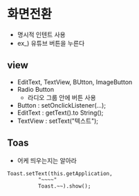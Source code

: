 # 화면전환
- 명시적 인텐트 사용
- ex_) 유튜브 버튼을 누른다

## view
- EditText, TextView, BUtton, ImageButton
- Radio Button
	- 라디오 그룹 안에 버튼 사용
- Button : setOnclickListener(...);
- EditText : getText().to String();
- TextView : setText("텍스트");

## Toas
- 어케 띄우는지는 알아라
```XML
Toast.setText(this.getApplication,
		  "~~~~"
		  Toast.~~).show();
```